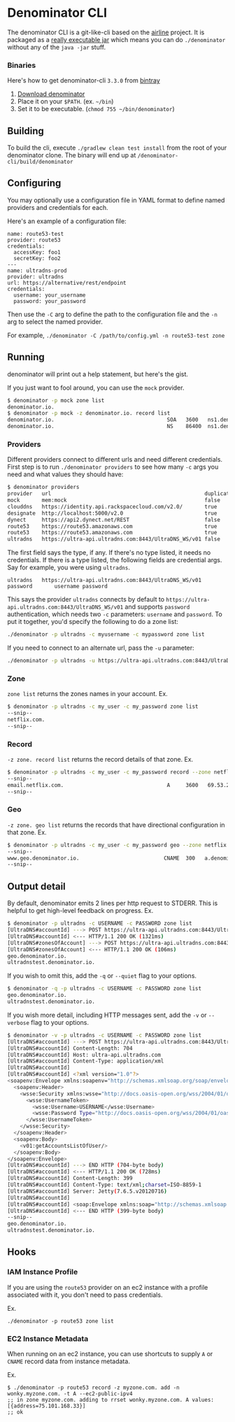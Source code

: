 # Denominator CLI

The denominator CLI is a git-like-cli based on the [airline](https://github.com/airlift/airline) project.  It is packaged as a [really executable jar](http://skife.org/java/unix/2011/06/20/really_executable_jars.html) which means you can do `./denominator` without any of the `java -jar` stuff.

### Binaries
Here's how to get denominator-cli `3.3.0` from [bintray](https://bintray.com/pkg/show/general/netflixoss/denominator/denominator-cli)

1. [Download denominator](http://dl.bintray.com/content/netflixoss/denominator/denominator-cli/release/3.3.0/denominator?direct)
2. Place it on your `$PATH`. (ex. `~/bin`)
3. Set it to be executable. (`chmod 755 ~/bin/denominator`)

## Building
To build the cli, execute `./gradlew clean test install` from the root of your denominator clone.  The binary will end up at `/denominator-cli/build/denominator`

## Configuring

You may optionally use a configuration file in YAML format to define named providers and credentials for each.

Here's an example of a configuration file:

```
name: route53-test
provider: route53
credentials:
  accessKey: foo1
  secretKey: foo2
---
name: ultradns-prod
provider: ultradns
url: https://alternative/rest/endpoint
credentials:
  username: your_username
  password: your_password
```

Then use the `-C` arg to define the path to the configuration file and the `-n` arg to select the named provider.

For example, `./denominator -C /path/to/config.yml -n route53-test zone`

## Running
denominator will print out a help statement, but here's the gist.

If you just want to fool around, you can use the `mock` provider.
```bash
$ denominator -p mock zone list
denominator.io.
$ denominator -p mock -z denominator.io. record list
denominator.io.                                    SOA   3600   ns1.denominator.io. admin.denominator.io. 1 3600 600 604800 60
denominator.io.                                    NS    86400  ns1.denominator.io.
```

### Providers
Different providers connect to different urls and need different credentials.  First step is to run `./denominator providers` to see how many `-c` args you need and what values they should have:

```bash
$ denominator providers
provider   url                                                 duplicateZones credentialType credentialArgs
mock       mem:mock                                            false
clouddns   https://identity.api.rackspacecloud.com/v2.0/       true           apiKey         username apiKey
designate  http://localhost:5000/v2.0                          true           password       tenantId username password
dynect     https://api2.dynect.net/REST                        false          password       customer username password
route53    https://route53.amazonaws.com                       true           accessKey      accessKey secretKey
route53    https://route53.amazonaws.com                       true           session        accessKey secretKey sessionToken
ultradns   https://ultra-api.ultradns.com:8443/UltraDNS_WS/v01 false          password       username password
```

The first field says the type, if any.  If there's no type listed, it needs no credentials.  If there is a type listed, the following fields are credential args.  Say for example, you were using `ultradns`.  

```
ultradns   https://ultra-api.ultradns.com:8443/UltraDNS_WS/v01  password       username password
```
This says the provider `ultradns` connects by default to `https://ultra-api.ultradns.com:8443/UltraDNS_WS/v01` and supports `password` authentication, which needs two `-c` parameters: `username` and `password`.  To put it together, you'd specify the following to do a zone list:
```bash
./denominator -p ultradns -c myusername -c mypassword zone list
```
If you need to connect to an alternate url, pass the `-u` parameter:
```bash
./denominator -p ultradns -u https://ultra-api.ultradns.com:8443/UltraDNS_WS/v01-BETA -c myusername -c mypassword zone list
```

### Zone
`zone list` returns the zones names in your account.  Ex.
```bash
$ denominator -p ultradns -c my_user -c my_password zone list
--snip--
netflix.com.
--snip--
```

### Record
`-z zone. record list` returns the record details of that zone.  Ex.
```bash
$ denominator -p ultradns -c my_user -c my_password record --zone netflix.com. list
--snip--
email.netflix.com.                                 A     3600   69.53.237.168
--snip--
```

### Geo
`-z zone. geo list` returns the records that have directional configuration in that zone.  Ex.
```bash
$ denominator -p ultradns -c my_user -c my_password geo --zone netflix.com. list
--snip--
www.geo.denominator.io.                           CNAME  300   a.denominator.io. alazona {United States (US)=[Alaska, Arizona]}
--snip--
```

## Output detail
By default, denominator emits 2 lines per http request to STDERR.  This is helpful to get high-level feedback on progress.  Ex.
```bash
$ denominator -p ultradns -c USERNAME -c PASSWORD zone list
[UltraDNS#accountId] ---> POST https://ultra-api.ultradns.com:8443/UltraDNS_WS/v01 HTTP/1.1
[UltraDNS#accountId] <--- HTTP/1.1 200 OK (1321ms)
[UltraDNS#zonesOfAccount] ---> POST https://ultra-api.ultradns.com:8443/UltraDNS_WS/v01 HTTP/1.1
[UltraDNS#zonesOfAccount] <--- HTTP/1.1 200 OK (106ms)
geo.denominator.io.
ultradnstest.denominator.io.
```
If you wish to omit this, add the `-q` or `--quiet` flag to your options.
```bash
$ denominator -q -p ultradns -c USERNAME -c PASSWORD zone list
geo.denominator.io.
ultradnstest.denominator.io.
```
If you wish more detail, including HTTP messages sent, add the `-v` or `--verbose` flag to your options.
```bash
$ denominator -v -p ultradns -c USERNAME -c PASSWORD zone list
[UltraDNS#accountId] ---> POST https://ultra-api.ultradns.com:8443/UltraDNS_WS/v01 HTTP/1.1
[UltraDNS#accountId] Content-Length: 704
[UltraDNS#accountId] Host: ultra-api.ultradns.com
[UltraDNS#accountId] Content-Type: application/xml
[UltraDNS#accountId]
[UltraDNS#accountId] <?xml version="1.0"?>
<soapenv:Envelope xmlns:soapenv="http://schemas.xmlsoap.org/soap/envelope/" xmlns:v01="http://webservice.api.ultra.neustar.com/v01/">
  <soapenv:Header>
    <wsse:Security xmlns:wsse="http://docs.oasis-open.org/wss/2004/01/oasis-200401-wss-wssecurity-secext-1.0.xsd" soapenv:mustUnderstand="1">
      <wsse:UsernameToken>
        <wsse:Username>USERNAME</wsse:Username>
        <wsse:Password Type="http://docs.oasis-open.org/wss/2004/01/oasis-200401-wss-username-token-profile-1.0#PasswordText">PASSWORD</wsse:Password>
      </wsse:UsernameToken>
    </wsse:Security>
  </soapenv:Header>
  <soapenv:Body>
    <v01:getAccountsListOfUser/>
  </soapenv:Body>
</soapenv:Envelope>
[UltraDNS#accountId] ---> END HTTP (704-byte body)
[UltraDNS#accountId] <--- HTTP/1.1 200 OK (728ms)
[UltraDNS#accountId] Content-Length: 399
[UltraDNS#accountId] Content-Type: text/xml;charset=ISO-8859-1
[UltraDNS#accountId] Server: Jetty(7.6.5.v20120716)
[UltraDNS#accountId]
[UltraDNS#accountId] <soap:Envelope xmlns:soap="http://schemas.xmlsoap.org/soap/envelope/"><soap:Body><ns1:getAccountsListOfUserResponse xmlns:ns1="http://webservice.api.ultra.neustar.com/v01/"><AccountsList xmlns:ns2="http://schema.ultraservice.neustar.com/v01/"><ns2:AccountDetailsData accountID="12345678910" accountName="USERNAME"/></AccountsList></ns1:getAccountsListOfUserResponse></soap:Body></soap:Envelope>
[UltraDNS#accountId] <--- END HTTP (399-byte body)
--snip--
geo.denominator.io.
ultradnstest.denominator.io.
```

## Hooks
### IAM Instance Profile
If you are using the `route53` provider on an ec2 instance with a profile associated with it, you don't need to pass credentials. 

Ex.
```
./denominator -p route53 zone list
```
### EC2 Instance Metadata
When running on an ec2 instance, you can use shortcuts to supply `A` or `CNAME` record data from instance metadata.

Ex.
```
$ ./denominator -p route53 record -z myzone.com. add -n wonky.myzone.com. -t A --ec2-public-ipv4
;; in zone myzone.com. adding to rrset wonky.myzone.com. A values: [{address=75.101.168.33}]
;; ok
```
